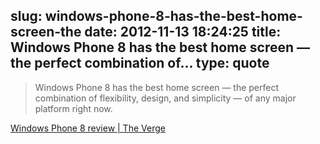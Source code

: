 slug: windows-phone-8-has-the-best-home-screen-the
date: 2012-11-13 18:24:25
title: Windows Phone 8 has the best home screen — the perfect combination of...
type: quote
---

> Windows Phone 8 has the best home screen — the perfect combination of flexibility, design, and simplicity — of any major platform right now.

[Windows Phone 8 review | The Verge](http://www.theverge.com/2012/10/29/3570494/windows-phone-8-review)
